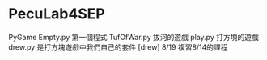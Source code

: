 # PecuLab4SEP
PyGame
Empty.py 第一個程式
TufOfWar.py 拔河的遊戲
play.py 打方塊的遊戲
drew.py 是打方塊遊戲中我們自己的套件 [drew]
8/19 複習8/14的課程
